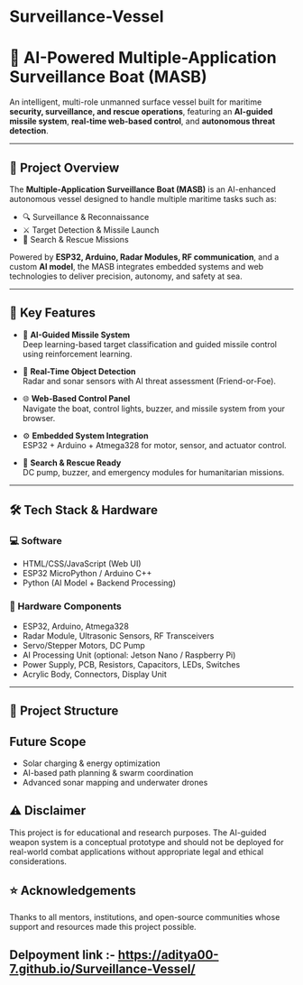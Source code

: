 # Surveillance-Vessel

# 🚢 AI-Powered Multiple-Application Surveillance Boat (MASB)

An intelligent, multi-role unmanned surface vessel built for maritime **security, surveillance, and rescue operations**, featuring an **AI-guided missile system**, **real-time web-based control**, and **autonomous threat detection**.

---

## 📌 Project Overview

The **Multiple-Application Surveillance Boat (MASB)** is an AI-enhanced autonomous vessel designed to handle multiple maritime tasks such as:

- 🔍 Surveillance & Reconnaissance  
- ⚔️ Target Detection & Missile Launch  
- 🚨 Search & Rescue Missions  

Powered by **ESP32, Arduino, Radar Modules, RF communication**, and a custom **AI model**, the MASB integrates embedded systems and web technologies to deliver precision, autonomy, and safety at sea.

---

## 🧠 Key Features

- 🤖 **AI-Guided Missile System**  
  Deep learning-based target classification and guided missile control using reinforcement learning.

- 📡 **Real-Time Object Detection**  
  Radar and sonar sensors with AI threat assessment (Friend-or-Foe).

- 🌐 **Web-Based Control Panel**  
  Navigate the boat, control lights, buzzer, and missile system from your browser.

- ⚙️ **Embedded System Integration**  
  ESP32 + Arduino + Atmega328 for motor, sensor, and actuator control.

- 🚁 **Search & Rescue Ready**  
  DC pump, buzzer, and emergency modules for humanitarian missions.

---

## 🛠️ Tech Stack & Hardware

### 💻 Software
- HTML/CSS/JavaScript (Web UI)
- ESP32 MicroPython / Arduino C++
- Python (AI Model + Backend Processing)


### 🔌 Hardware Components
- ESP32, Arduino, Atmega328
- Radar Module, Ultrasonic Sensors, RF Transceivers
- Servo/Stepper Motors, DC Pump
- AI Processing Unit (optional: Jetson Nano / Raspberry Pi)
- Power Supply, PCB, Resistors, Capacitors, LEDs, Switches
- Acrylic Body, Connectors, Display Unit

---

## 📂 Project Structure

## Future Scope
- Solar charging & energy optimization
- AI-based path planning & swarm coordination
- Advanced sonar mapping and underwater drones

## ⚠️ Disclaimer
This project is for educational and research purposes. The AI-guided weapon system is a conceptual prototype and should not be deployed for real-world combat applications without appropriate legal and ethical considerations.

## ⭐ Acknowledgements

Thanks to all mentors, institutions, and open-source communities whose support and resources made this project possible.

## Delpoyment link :- https://aditya00-7.github.io/Surveillance-Vessel/
 
